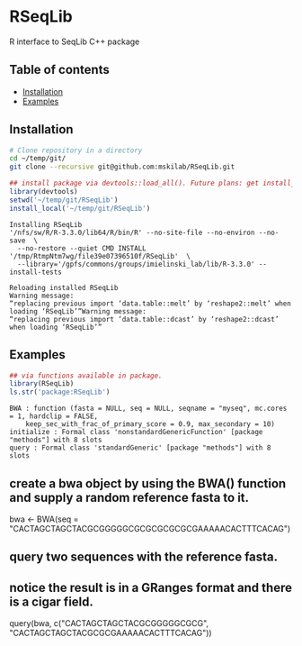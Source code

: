 
# RSeqLib
R interface to SeqLib C++ package 

## Table of contents
* [Installation](#installation)
* [Examples](#examples)

## Installation


```bash 
# Clone repository in a directory 
cd ~/temp/git/
git clone --recursive git@github.com:mskilab/RSeqLib.git
```



```R
## install package via devtools::load_all(). Future plans: get install_local() and install_github() to work. 
library(devtools)
setwd('~/temp/git/RSeqLib')
install_local('~/temp/git/RSeqLib')

```

    Installing RSeqLib
    '/nfs/sw/R/R-3.3.0/lib64/R/bin/R' --no-site-file --no-environ --no-save  \
      --no-restore --quiet CMD INSTALL '/tmp/RtmpNtm7wg/file39e07396510f/RSeqLib'  \
      --library='/gpfs/commons/groups/imielinski_lab/lib/R-3.3.0' --install-tests 
    
    Reloading installed RSeqLib
    Warning message:
    “replacing previous import ‘data.table::melt’ by ‘reshape2::melt’ when loading ‘RSeqLib’”Warning message:
    “replacing previous import ‘data.table::dcast’ by ‘reshape2::dcast’ when loading ‘RSeqLib’”

Examples 
--------




```R
## via functions available in package.
library(RSeqLib)
ls.str('package:RSeqLib')
```


    BWA : function (fasta = NULL, seq = NULL, seqname = "myseq", mc.cores = 1, hardclip = FALSE, 
        keep_sec_with_frac_of_primary_score = 0.9, max_secondary = 10)  
    initialize : Formal class 'nonstandardGenericFunction' [package "methods"] with 8 slots
    query : Formal class 'standardGeneric' [package "methods"] with 8 slots


## create a bwa object by using the BWA() function and supply a random reference fasta to it. 
bwa <- BWA(seq = "CACTAGCTAGCTACGCGGGGGCGCGCGCGCGCGAAAAACACTTTCACAG")
## query two sequences with the reference fasta. 
## notice the result is in a GRanges format and there is a cigar field. 
query(bwa, c("CACTAGCTAGCTACGCGGGGGCGCG", "CACTAGCTAGCTACGCGCGAAAAACACTTTCACAG"))





```R

```
